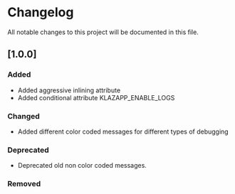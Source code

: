 # Changelog

All notable changes to this project will be documented in this file.

## [1.0.0]

### Added
- Added aggressive inlining attribute
- Added conditional attribute KLAZAPP_ENABLE_LOGS

### Changed
- Added different color coded messages for different types of debugging

### Deprecated
- Deprecated old non color coded messages.

### Removed
